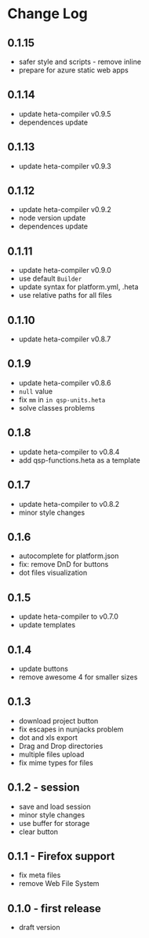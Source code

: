 # Change Log

## 0.1.15

- safer style and scripts - remove inline
- prepare for azure static web apps

## 0.1.14

- update heta-compiler v0.9.5
- dependences update

## 0.1.13

- update heta-compiler v0.9.3

## 0.1.12

- update heta-compiler v0.9.2
- node version update
- dependences update

## 0.1.11

- update heta-compiler v0.9.0
- use default `Builder`
- update syntax for platform.yml, .heta
- use relative paths for all files

## 0.1.10

- update heta-compiler v0.8.7

## 0.1.9

- update heta-compiler v0.8.6
- `null` value
- fix `mm` in `in qsp-units.heta`
- solve classes problems

## 0.1.8

- update heta-compiler to v0.8.4
- add qsp-functions.heta as a template

## 0.1.7

- update heta-compiler to v0.8.2
- minor style changes

## 0.1.6

- autocomplete for platform.json
- fix: remove DnD for buttons
- dot files visualization

## 0.1.5

- update heta-compiler to v0.7.0
- update templates

## 0.1.4

- update buttons
- remove awesome 4 for smaller sizes

## 0.1.3

- download project button
- fix escapes in nunjacks problem
- dot and xls export
- Drag and Drop directories
- multiple files upload
- fix mime types for files

## 0.1.2 - session

- save and load session
- minor style changes
- use buffer for storage
- clear button

## 0.1.1 - Firefox support

- fix meta files
- remove Web File System

## 0.1.0 - first release

- draft version

